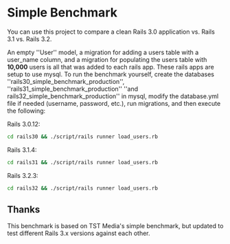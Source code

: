 # Simple Benchmark #

You can use this project to compare a clean Rails 3.0 application vs. Rails 3.1 vs. Rails 3.2.

An empty ''User'' model, a migration for adding a users table with a user_name column, and a
migration for populating the users table with **10,000** users is all that was added to each
rails app. These rails apps are setup to use mysql. To run the benchmark yourself, create
the databases ''rails30_simple_benchmark_production'', ''rails31_simple_benchmark_production''
''and rails32_simple_benchmark_production'' in mysql, modify the database.yml file if
needed (username, password, etc.), run migrations, and then execute the following:

Rails 3.0.12:
```sh
cd rails30 && ./script/rails runner load_users.rb
```

Rails 3.1.4: 
```sh
cd rails31 && ./script/rails runner load_users.rb
```

Rails 3.2.3: 
```sh
cd rails32 && ./script/rails runner load_users.rb
```


## Thanks ## 

This benchmark is based on TST Media's simple benchmark, but updated to test different Rails 3.x versions against each other.


